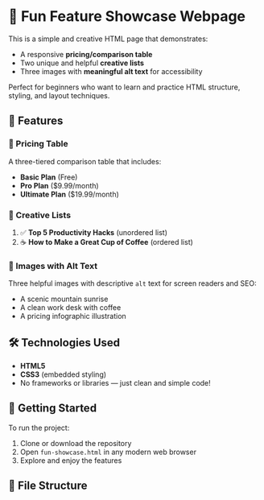 # 🌟 Fun Feature Showcase Webpage

This is a simple and creative HTML page that demonstrates:

- A responsive **pricing/comparison table**
- Two unique and helpful **creative lists**
- Three images with **meaningful alt text** for accessibility

Perfect for beginners who want to learn and practice HTML structure, styling, and layout techniques.

## 🧩 Features

### 💸 Pricing Table
A three-tiered comparison table that includes:
- **Basic Plan** (Free)
- **Pro Plan** ($9.99/month)
- **Ultimate Plan** ($19.99/month)

### 🧠 Creative Lists
1. ✅ **Top 5 Productivity Hacks** (unordered list)
2. ☕ **How to Make a Great Cup of Coffee** (ordered list)

### 📸 Images with Alt Text
Three helpful images with descriptive `alt` text for screen readers and SEO:
- A scenic mountain sunrise
- A clean work desk with coffee
- A pricing infographic illustration

## 🛠️ Technologies Used
- **HTML5**
- **CSS3** (embedded styling)
- No frameworks or libraries — just clean and simple code!

## 🚀 Getting Started

To run the project:

1. Clone or download the repository
2. Open `fun-showcase.html` in any modern web browser
3. Explore and enjoy the features

## 📁 File Structure
